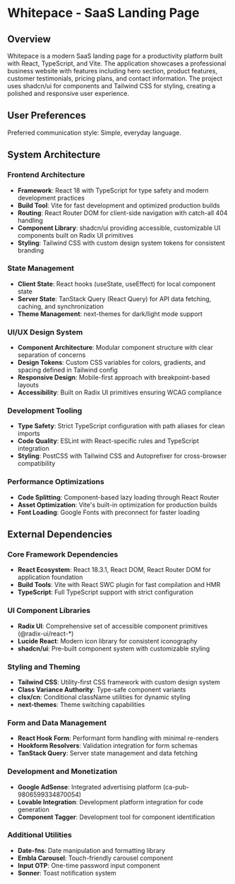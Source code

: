 # Whitepace - SaaS Landing Page

## Overview

Whitepace is a modern SaaS landing page for a productivity platform built with React, TypeScript, and Vite. The application showcases a professional business website with features including hero section, product features, customer testimonials, pricing plans, and contact information. The project uses shadcn/ui for components and Tailwind CSS for styling, creating a polished and responsive user experience.

## User Preferences

Preferred communication style: Simple, everyday language.

## System Architecture

### Frontend Architecture
- **Framework**: React 18 with TypeScript for type safety and modern development practices
- **Build Tool**: Vite for fast development and optimized production builds
- **Routing**: React Router DOM for client-side navigation with catch-all 404 handling
- **Component Library**: shadcn/ui providing accessible, customizable UI components built on Radix UI primitives
- **Styling**: Tailwind CSS with custom design system tokens for consistent branding

### State Management
- **Client State**: React hooks (useState, useEffect) for local component state
- **Server State**: TanStack Query (React Query) for API data fetching, caching, and synchronization
- **Theme Management**: next-themes for dark/light mode support

### UI/UX Design System
- **Component Architecture**: Modular component structure with clear separation of concerns
- **Design Tokens**: Custom CSS variables for colors, gradients, and spacing defined in Tailwind config
- **Responsive Design**: Mobile-first approach with breakpoint-based layouts
- **Accessibility**: Built on Radix UI primitives ensuring WCAG compliance

### Development Tooling
- **Type Safety**: Strict TypeScript configuration with path aliases for clean imports
- **Code Quality**: ESLint with React-specific rules and TypeScript integration
- **Styling**: PostCSS with Tailwind CSS and Autoprefixer for cross-browser compatibility

### Performance Optimizations
- **Code Splitting**: Component-based lazy loading through React Router
- **Asset Optimization**: Vite's built-in optimization for production builds
- **Font Loading**: Google Fonts with preconnect for faster loading

## External Dependencies

### Core Framework Dependencies
- **React Ecosystem**: React 18.3.1, React DOM, React Router DOM for application foundation
- **Build Tools**: Vite with React SWC plugin for fast compilation and HMR
- **TypeScript**: Full TypeScript support with strict configuration

### UI Component Libraries
- **Radix UI**: Comprehensive set of accessible component primitives (@radix-ui/react-*)
- **Lucide React**: Modern icon library for consistent iconography
- **shadcn/ui**: Pre-built component system with customizable styling

### Styling and Theming
- **Tailwind CSS**: Utility-first CSS framework with custom design system
- **Class Variance Authority**: Type-safe component variants
- **clsx/cn**: Conditional className utilities for dynamic styling
- **next-themes**: Theme switching capabilities

### Form and Data Management
- **React Hook Form**: Performant form handling with minimal re-renders
- **Hookform Resolvers**: Validation integration for form schemas
- **TanStack Query**: Server state management and data fetching

### Development and Monetization
- **Google AdSense**: Integrated advertising platform (ca-pub-9806599334870054)
- **Lovable Integration**: Development platform integration for code generation
- **Component Tagger**: Development tool for component identification

### Additional Utilities
- **Date-fns**: Date manipulation and formatting library
- **Embla Carousel**: Touch-friendly carousel component
- **Input OTP**: One-time password input component
- **Sonner**: Toast notification system